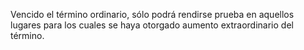 Vencido el término ordinario, sólo podrá rendirse prueba en aquellos lugares para los cuales se haya otorgado aumento extraordinario del término.